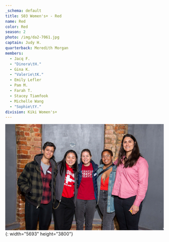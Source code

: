 ```yaml
---
_schema: default
title: S03 Women's+ - Red
name: Red
color: Red
season: 2
photo: /img/da2-7061.jpg
captain: Judy H.
quarterback: Meredith Morgan
members:
  - Jacq F.
  - "Dinora\tH."
  - Gina K.
  - "Valerie\tK."
  - Emily Lefler
  - Pam M.
  - Farah T.
  - Stacey Tiamfook
  - Michelle Wang
  - "Sophie\tY."
division: Kiki Women's+
---
```

![](/img/da2-7061.jpg){: width="5693" height="3800"}